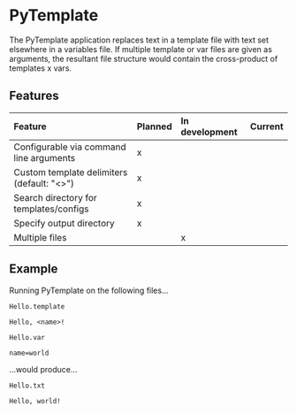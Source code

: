 # PyTemplate

The PyTemplate application replaces text in a template file with text set elsewhere in a variables file.
If multiple template or var files are given as arguments, the resultant file structure would contain
the cross-product of templates x vars.

## Features

| Feature | Planned | In development | Current |
|:--------|:--------|:---------------|:--------|
| Configurable via command line arguments | x | | |
| Custom template delimiters (default: "<>") | x | | |
| Search directory for templates/configs | x | | |
| Specify output directory | x | | |
| Multiple files | | x | |

## Example

Running PyTemplate on the following files...

`Hello.template`
```
Hello, <name>!
```

`Hello.var`
```
name=world
```

...would produce...

`Hello.txt`
```
Hello, world!
```
